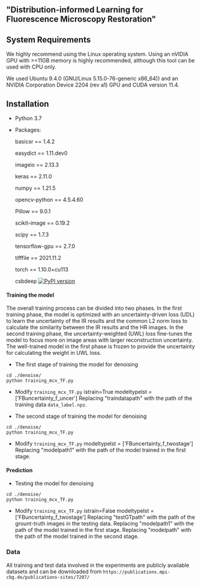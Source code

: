 ## "Distribution-informed Learning for Fluorescence Microscopy Restoration"

## System Requirements

We highly recommend using the Linux operating system. Using an nVIDIA GPU with >=11GB memory is highly recommended, although this tool can be used with CPU only.

We used Ubuntu 9.4.0 (GNU/Linux 5.15.0-76-generic x86_64)) and an NVIDIA Corporation Device 2204 (rev a1) GPU and CUDA version 11.4.


## Installation
* Python 3.7
* Packages:
  
  basicsr          ==          1.4.2

  easydict         ==          1.11.dev0

  imageio          ==          2.13.3

  keras            ==          2.11.0

  numpy            ==          1.21.5

  opencv-python    ==          4.5.4.60

  Pillow           ==          9.0.1

  scikit-image     ==          0.19.2

  scipy            ==          1.7.3

  tensorflow-gpu   ==          2.7.0

  tifffile         ==          2021.11.2

  torch            ==          1.10.0+cu113
  
  csbdeep [![PyPI version](https://badge.fury.io/py/csbdeep.svg)](https://pypi.org/project/csbdeep)


#### Training the model

  The overall training process can be divided into two phases. In the first training phase, the model is optimized with an uncertainty-driven loss (UDL) to learn the uncertainty of the IR results and the common L2 norm loss to calculate the similarity between the IR results and the HR images. In the second training phase, the uncertainty-weighted (UWL) loss fine-tunes the model to focus more on image areas with larger reconstruction uncertainty. The well-trained model in the first phase is frozen to provide the uncertainty for calculating the weight in UWL loss.

- The first stage of training the model for denoising

```
cd ./denoise/
python training_mcx_TF.py
```
* Modify `training_mcx_TF.py` 
  istrain=True
  modeltypelst = ['FBuncertainty_f_uncer']
Replacing "traindatapath" with the path of the training data `data_label.npz`.

- The second stage of training the model for denoising

```
cd ./denoise/
python training_mcx_TF.py
```
* Modify `training_mcx_TF.py` 
  modeltypelst = ['FBuncertainty_f_twostage']
Replacing "modelpath1" with the path of the model trained in the first stage. 


#### Prediction

- Testing the model for denoising

```
cd ./denoise/
python training_mcx_TF.py
```
* Modify `training_mcx_TF.py` 
  istrain=False
  modeltypelst = ['FBuncertainty_f_twostage']
Replacing "testGTpath" with the path of the grount-truth images in the testing data.
Replacing "modelpath1" with the path of the model trained in the first stage. 
Replacing "modelpath" with the path of the model trained in the second stage.


### Data
All training and test data involved in the experiments are publicly available datasets and can be downloaded from `https://publications.mpi-cbg.de/publications-sites/7207/`
